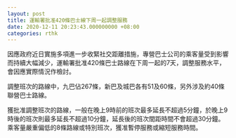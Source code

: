 ```yaml
---
layout: post
title: 運輸署批准420條巴士線下周一起調整服務
date: 2020-12-11 20:23:43.000000000 +08:00
categories: rthk
---
```


因應政府近日實施多項進一步收緊社交距離措施，專營巴士公司的乘客量受到影響而持續大幅減少，運輸署批准420條巴士路線在下周一起的7天，調整服務水平，會因應實際情況作檢討。

調整班次的路線中，九巴佔267條，新巴及城巴各有51及60條，另外涉及約40條聯營巴士路線。

獲批准調整班次的路線，一般在晚上9時前的班次最多延長不超過5分鐘，於晚上9時後的班次則最多延長不超過10分鐘，延長後的班次間距時間不會超過30分鐘。乘客量嚴重偏低的8條路線或特別班次，獲准暫停服務或縮短服務時間。
